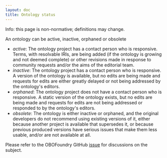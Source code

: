 ```yaml
---
layout: doc
title: Ontology status
---
```


Info: this page is non-normative; definitions may change.

An ontology can be active, inactive, orphaned or obsolete

- _active_: The ontology project has a contact person who is responsive. Terms, with resolvable IRIs, are being added (if the ontology is growing and not deemed complete) or other revisions made in response to community requests and/or the aims of the editorial team.
- _inactive_: The ontology project has a contact person who is responsive. A version of the ontology is available, but no edits are being made and requests for edits are either greatly delayed or not being addressed by the ontology's editors.
- _orphaned_: The ontology project does not have a contact person who is responsive. A static version of the ontology exists, but no edits are being made and requests for edits are not being addressed or responded to by the ontology's editors.
- _obsolete_: The ontology is either inactive or orphaned, and the original developers do not recommend using existing versions of it, either because another project is available that supersedes it, or because previous produced versions have serious issues that make them less usable, and/or are not available at all.

Please refer to the OBOFoundry GitHub [issue](https://github.com/OBOFoundry/OBOFoundry.github.io/issues/1126) for discussions on the subject.
